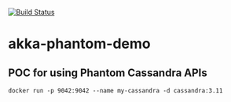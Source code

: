 [![Build Status](https://travis-ci.org/navicore/akka-phantom-demo.svg?branch=master)](https://travis-ci.org/navicore/akka-phantom-demo)

# akka-phantom-demo
POC for using Phantom Cassandra APIs
----

```console
docker run -p 9042:9042 --name my-cassandra -d cassandra:3.11
```
